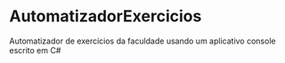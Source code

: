 # AutomatizadorExercicios
Automatizador de exercícios da faculdade usando um aplicativo console escrito em C#
